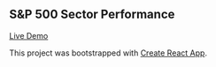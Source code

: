 ## S&P 500 Sector Performance

[Live Demo](https://github.com/facebook/create-react-app)

This project was bootstrapped with [Create React App](https://github.com/facebook/create-react-app).
